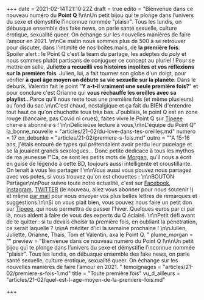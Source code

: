 +++
date = 2021-02-14T21:10:22Z
draft = true
edito = "Bienvenue dans ce nouveau numéro du **Point Q** !\n\nUn petit bijou qui te plonge dans l’univers du sexe et démystifie l’inconnue nommée \"plaisir\". Tous les lundis, on débusque ensemble des fake news, on parle santé sexuelle, culture érotique, sexualité queer. On échange sur les nouvelles manières de faire l’amour en 2021. \n\nCe matin nous sommes plus de 500 à se retrouver pour discuter, dans l'intimité de nos boîtes mails, de **la première fois**. Spoiler alert : le Point Q c'est la team du partage, les adeptes du _poly_ et nous sommes plutôt partisans de conjuguer ce concept au pluriel ! Pour se mettre en selle, **Juliette a recueilli vos histoires insolites et vos réflexions sur la première fois**. Julien, lui, a fait tourner son globe d'un doigt, pour vérifier **à quel âge moyen on débute sa vie sexuelle sur la planète**. Dans le debunk, Valentin fait le point \"**Y a-t-il vraiment une seule première fois?**\" et pour conclure c'est Orianne qui **vous réchauffe les oreilles avec sa playlist**...Parce qu'il nous reste tous une première fois (et même plusieurs) au fond du sac.\n\nC'est chaud, nostalgique et ça fait du BIEN d'entendre tout haut ce qu'on chuchotte tous très bas. J'oubliais, le point Q est en zone rouge (bancaire, pas Covid ni crues), faites vivre le Point Q sur [Tipeee](https://fr.tipeee.com/le-point-q) cher·e·s abonné·e·s ! \n\nDélicieuse lecture à vous,\n\nL'équipe du Point Q"
la_bonne_nouvelle = "articles/21-02/du-love-dans-tes-oreilles.md"
numero = 17
on_debunke = "articles/21-02/premiere-s-fois.md"
outro = "\"A 15-16 ans, j'étais entouré de types qui prétendaient avoir perdu leur pucelage et se la jouaient grands sexologues... Donc petite dédicace à tous les mythos de ma jeunesse !\"Ca, ce sont les petits mots de [Morgan,](https://www.instagram.com/morgan.comicstrip/) qu'il nous a écrit en guise de légende à cette BD, toujours aussi intelligente et croustillante. On tenait à vous les partager ! \n\nVous aussi vous pouvez nous partagez avec vos potes, si vous trouvez qu'on est chouettes : \n\nBOUTON Partager\n\nPour suivre toute notre actualité, c'est sur [Facebook](https://www.facebook.com/lepointq.news), [Instagram](https://www.instagram.com/lepoint.q/), [TWITTER](https://twitter.com/LePointQ) (le nouveau, allez vous abonner pour nous soutenir !) et même [par mail](mailto:lepointq.newsletter@gmail.com) pour nous envoyer vos plus belles lettres de remarques et suggestions.\n\nSi on vous plait bien, vous pouvez nous faire un petit don sur [Tipeee](https://fr.tipeee.com/le-point-q), qui nous permettra de passer l'hiver. Quelques euros par ci par là, nous aident à faire de vous des experts du Q éclairé. \n\nPetit défi avant de te quitter : si tu devais choisir ta première fois, en oubliant la pénétration, ce serait laquelle ? \n\nA méditer d'ici la semaine prochaine ! \n\nJulien, Juliette, Orianne, Thaïs, Tom et Valentin, axa le Point Q. "
plume_morgan = ""
preview = "Bienvenue dans ce nouveau numéro du Point Q !\n\nUn petit bijou qui te plonge dans l’univers du sexe et démystifie l’inconnue nommée \"plaisir\". Tous les lundis, on débusque ensemble des fake news, on parle santé sexuelle, culture érotique, sexualité queer. On échange sur les nouvelles manières de faire l’amour en 2021. "
temoignages = "articles/21-02/premiere-s-fois-1.md"
title = "Toute première fois"
vu_d_ailleurs = "articles/21-02/quel-est-l-age-moyen-de-la-premiere-fois.md"

+++
